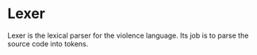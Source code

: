 # Lexer

Lexer is the lexical parser for the violence language. Its job is to parse the source code into tokens.